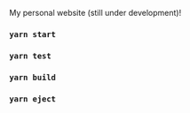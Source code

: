 My personal website (still under development)!

### `yarn start`

### `yarn test`

### `yarn build`

### `yarn eject`

